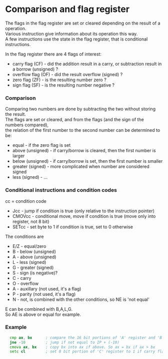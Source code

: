 # Comparison and flag register

The flags in the flag register are set or cleared depending on the result of a operation. <br>
Various instruction give information about its operation this way. <br>
A few instructions use the state in the flag register, that is conditional instructions.

In the flag register there are 4 flags of interest:
- carry flag (CF) - did the addition result in a carry, or subtraction result in a borrow (unsigned) ?
- overflow flag (OF) - did the result overflow (signed) ?
- zero flag (ZF) - is the resulting number zero ?
- sign flag (SF) - is the resulting number negative ?

### Comparison
Comparing two numbers are done by subtracting the two without storing the result. <br>
The flags are set or cleared, and from the flags (and the sign of the numbers compared), <br>
the relation of the first number to the second number can be determined to be: <br>
- equal - if the zero flag is set
- above (unsigned) - if carry/borrow is cleared, then the first number is larger
- below (unsigned) - if carry/borrow is set, then the first number is smaller
- greater (signed) - more complicated when number are considered signed
- less (signed) - ...

### Conditional instructions and condition codes
cc = condition code
- Jcc - jump if condition is true (only relative to the instruction pointer)
- CMOVcc - conditional move, move if condition is true (move only into register, not 8 bit)
- SETcc - set byte to 1 if condition is true, set to 0 otherwise

The conditions are
- E/Z - equal/zero
- B - below (unsigned)
- A - above (unsigned)
- L - less (signed)
- G - greater (signed)
- S - sign (is negative)?
- C - carry
- O - overflow
- A - auxillary (not used, it's a flag)
- P - parity (not used, it's a flag)
- N - not, is combined with the other conditions, so NE is 'not equal'

E can be combined with B,A,L,G. <br>
So AE is above or equal for example.

### Example
```asm
  cmp ax, bx      ; compare the 16 bit portions of 'A' register and 'B'
  jne -10         ; jump if not equal to IP + (-10)
  cmova ax, bx    ; copy bx into ax if above. So ax = bx if ax > bx
  setc cl         ; set 8 bit portion of 'C' register to 1 if carry flag is set, 0 otherwise.
```
